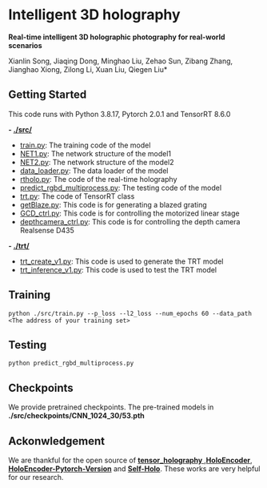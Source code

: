# Intelligent 3D holography
**Real-time intelligent 3D holographic photography for real-world scenarios**

Xianlin Song, Jiaqing Dong, Minghao Liu, Zehao Sun, Zibang Zhang, Jianghao Xiong, Zilong Li, Xuan Liu, Qiegen Liu*

## Getting Started

This code runs with Python 3.8.17, Pytorch 2.0.1 and TensorRT 8.6.0

**- [./src/](./src/)**
- [train.py](./src/train.py): The training code of the model
- [NET1.py](./src/NET1.py): The network structure of the model1
- [NET2.py](./src/NET2.py): The network structure of the model2
- [data_loader.py](./src/data_loader.py): The data loader of the model
- [rtholo.py](./src/rtholo.py): The code of the real-time holography
- [predict_rgbd_multiprocess.py](./src/predict_rgbd_multiprocess.py): The testing code of the model
- [trt.py](./src/trt.py): The code of TensorRT class
- [getBlaze.py](./src/getBlaze.py): This code is for generating a blazed grating
- [GCD_ctrl.py](./src/GCD_ctrl.py): This code is for controlling the motorized linear stage
- [depthcamera_ctrl.py](./src/depthcamera_ctrl.py): This code is for controlling the depth camera Realsense D435

**- [./trt/](./trt/)**
- [trt_create_v1.py](./trt/trt_create_v1.py): This code is used to generate the TRT model
- [trt_inference_v1.py](./trt/trt_inference_v1.py): This code is used to test the TRT model

## Training
```
python ./src/train.py --p_loss --l2_loss --num_epochs 60 --data_path <The address of your training set>
```

## Testing
```
python predict_rgbd_multiprocess.py
```

## Checkpoints
We provide pretrained checkpoints. The pre-trained models in  **./src/checkpoints/CNN_1024_30/53.pth**

## Ackonwledgement

We are thankful for the open source of **[tensor_holography
](https://github.com/liangs111/tensor_holography/tree/main)**,**[HoloEncoder](https://github.com/THUHoloLab/Holo-encoder)**, **[HoloEncoder-Pytorch-Version](https://github.com/flyingwolfz/holoencoder-python-version)** and **[Self-Holo](https://github.com/SXHyeah/Self-Holo)**.
These works are very helpful for our research.
